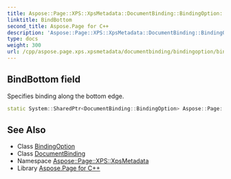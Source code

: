 ```yaml
---
title: Aspose::Page::XPS::XpsMetadata::DocumentBinding::BindingOption::BindBottom field
linktitle: BindBottom
second_title: Aspose.Page for C++
description: 'Aspose::Page::XPS::XpsMetadata::DocumentBinding::BindingOption::BindBottom field. Specifies binding along the bottom edge in C++.'
type: docs
weight: 300
url: /cpp/aspose.page.xps.xpsmetadata/documentbinding/bindingoption/bindbottom/
---
```

## BindBottom field


Specifies binding along the bottom edge.

```cpp
static System::SharedPtr<DocumentBinding::BindingOption> Aspose::Page::XPS::XpsMetadata::DocumentBinding::BindingOption::BindBottom
```

## See Also

* Class [BindingOption](../)
* Class [DocumentBinding](../../)
* Namespace [Aspose::Page::XPS::XpsMetadata](../../../)
* Library [Aspose.Page for C++](../../../../)
